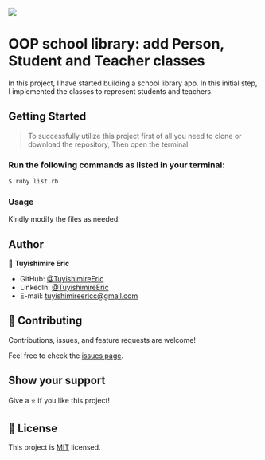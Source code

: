 ![](https://img.shields.io/badge/Microverse-blueviolet)

# OOP school library: add Person, Student and Teacher classes

In this project, I have started building a school library app. In this initial step, I implemented the classes to represent students and teachers.


## Getting Started

> To successfully utilize this project first of all you need to clone or download the repository, Then open the terminal

### Run the following commands as listed in your terminal:

``` bash command
$ ruby list.rb
```

### Usage

Kindly modify the files as needed.

## Author

👤 **Tuyishimire Eric**

- GitHub: [@TuyishimireEric](https://github.com/TuyishimireEric)
- LinkedIn: [@TuyishimireEric](https://www.linkedin.com/in/TuyishimireEric/)
- E-mail: <a href="mailto:tuyishimireericc@gmail.com">tuyishimireericc@gmail.com</a>

## 🤝 Contributing

Contributions, issues, and feature requests are welcome!

Feel free to check the [issues page](https://github.com/TuyishimireEric/Enumerable/issues).

## Show your support

Give a ⭐️ if you like this project!


## 📝 License

This project is [MIT](./LICENSE) licensed.
